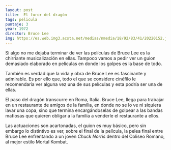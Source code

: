 ```yaml
---
layout: post
title:  El furor del dragón
tags: pelicula
puntaje: 3
year: 1972
director: Bruce Lee
img: https://es.web.img3.acsta.net/medias/nmedia/18/92/83/41/20220152.jpg
---
```


Si algo no me dejaba terminar de ver las películas de Bruce Lee es la chirriante musicalización en ellas. Tampoco vamos a pedir ver un guion demasiado elaborado en películas en donde los golpes es la base de todo.

También es verdad que la vida y obra de Bruce Lee es fascinante y admirable. Es por ello que, todo el que se considere cinéfilo le recomendaría ver alguna vez una de sus películas y esta podría ser una de ellas.

El paso del dragón transcurre en Roma, Italia. Bruce Lee, llega para trabajar en un restaurante de amigos de la familia, en donde no se lo ve ni siquiera lavar una copa, sino que termina encargándoselas de golpear a las bandas mafiosas que quieren obligar a la familia a venderle el restaurante a ellos.

Las actuaciones son acartonadas, el guion es muy básico, pero sin embargo lo distintivo es ver, sobre el final de la película, la pelea final entre Bruce Lee enfrentando a un joven *Chuck Norris* dentro del Coliseo Romano, al mejor estilo Mortal Kombat.
